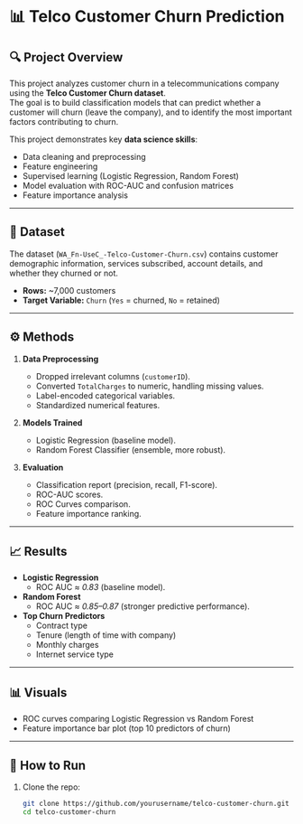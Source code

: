 # 📊 Telco Customer Churn Prediction

## 🔍 Project Overview
This project analyzes customer churn in a telecommunications company using the **Telco Customer Churn dataset**.  
The goal is to build classification models that can predict whether a customer will churn (leave the company), and to identify the most important factors contributing to churn.

This project demonstrates key **data science skills**:
- Data cleaning and preprocessing
- Feature engineering
- Supervised learning (Logistic Regression, Random Forest)
- Model evaluation with ROC-AUC and confusion matrices
- Feature importance analysis

---

## 📁 Dataset
The dataset (`WA_Fn-UseC_-Telco-Customer-Churn.csv`) contains customer demographic information, services subscribed, account details, and whether they churned or not.

- **Rows:** ~7,000 customers  
- **Target Variable:** `Churn` (`Yes` = churned, `No` = retained)

---

## ⚙️ Methods
1. **Data Preprocessing**
   - Dropped irrelevant columns (`customerID`).
   - Converted `TotalCharges` to numeric, handling missing values.
   - Label-encoded categorical variables.
   - Standardized numerical features.

2. **Models Trained**
   - Logistic Regression (baseline model).
   - Random Forest Classifier (ensemble, more robust).

3. **Evaluation**
   - Classification report (precision, recall, F1-score).
   - ROC-AUC scores.
   - ROC Curves comparison.
   - Feature importance ranking.

---

## 📈 Results
- **Logistic Regression**
  - ROC AUC ≈ *0.83* (baseline model).
- **Random Forest**
  - ROC AUC ≈ *0.85–0.87* (stronger predictive performance).
- **Top Churn Predictors**
  - Contract type
  - Tenure (length of time with company)
  - Monthly charges
  - Internet service type

---

## 📊 Visuals
- ROC curves comparing Logistic Regression vs Random Forest  
- Feature importance bar plot (top 10 predictors of churn)

---

## 🚀 How to Run
1. Clone the repo:
   ```bash
   git clone https://github.com/yourusername/telco-customer-churn.git
   cd telco-customer-churn
